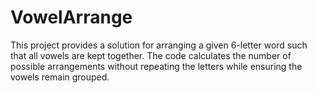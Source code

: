 # VowelArrange
This project provides a solution for arranging a given 6-letter word such that all vowels are kept together. The code calculates the number of possible arrangements without repeating the letters while ensuring the vowels remain grouped.
